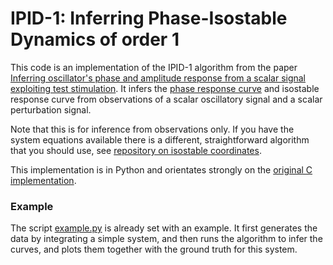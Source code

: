 IPID-1: Inferring Phase-Isostable Dynamics of order 1
==========================================================================================================================

This code is an implementation of the IPID-1 algorithm from the paper [Inferring oscillator's phase and amplitude response from a scalar signal exploiting test stimulation](https://arxiv.org/abs/2206.09173).
It infers the [phase response curve](http://www.scholarpedia.org/article/Phase_response_curve) and isostable response curve from observations of a scalar oscillatory signal and a scalar perturbation signal. 
 
Note that this is for inference from observations only. If you have the system equations available there is a different, straightforward algorithm that you should use, see [repository on isostable coordinates](https://github.com/rokcestnik/isostable_coordinates_from_equations).

This implementation is in Python and orientates strongly on the [original C implementation](https://github.com/rokcestnik/IPID1_inferring_phase_isostable_dynamics_order1).


### Example

The script [example.py](example.py) is already set with an example. It first generates the data by integrating a simple system, and then runs the algorithm to infer the curves, and plots them together with the ground truth for this system.
